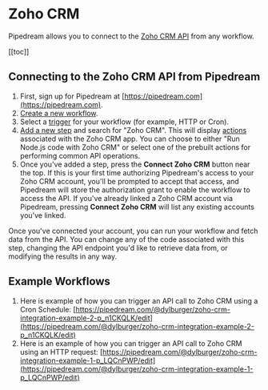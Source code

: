 # Zoho CRM

Pipedream allows you to connect to the [Zoho CRM API](https://www.zoho.com/crm/developer/docs/api/v2/) from any workflow.

[[toc]]

## Connecting to the Zoho CRM API from Pipedream

1. First, sign up for Pipedream at [https://pipedream.com](https://pipedream.com).
2. [Create a new workflow](https://pipedream.com/new).
3. Select a [trigger](/workflows/steps/triggers/) for your workflow (for example, HTTP or Cron).
4. [Add a new step](/workflows/steps/) and search for "Zoho CRM". This will display [actions](/workflows/steps/actions/) associated with the Zoho CRM app. You can choose to either "Run Node.js code with Zoho CRM" or select one of the prebuilt actions for performing common API operations.
5. Once you've added a step, press the **Connect Zoho CRM** button near the top. If this is your first time authorizing Pipedream's access to your Zoho CRM account, you'll be prompted to accept that access, and Pipedream will store the authorization grant to enable the workflow to access the API. If you've already linked a Zoho CRM account via Pipedream, pressing **Connect Zoho CRM** will list any existing accounts you've linked. 

Once you've connected your account, you can run your workflow and fetch data from the API. You can change any of the code associated with this step, changing the API endpoint you'd like to retrieve data from, or modifying the results in any way.

## Example Workflows

1. Here is example of how you can trigger an API call to Zoho CRM using a Cron Schedule: [https://pipedream.com/@dylburger/zoho-crm-integration-example-2-p_n1CKQLK/edit](https://pipedream.com/@dylburger/zoho-crm-integration-example-2-p_n1CKQLK/edit)
2. Here is an example of how you can trigger an API call to Zoho CRM using an HTTP request: [https://pipedream.com/@dylburger/zoho-crm-integration-example-1-p_LQCnPWP/edit](https://pipedream.com/@dylburger/zoho-crm-integration-example-1-p_LQCnPWP/edit)

<Footer />
